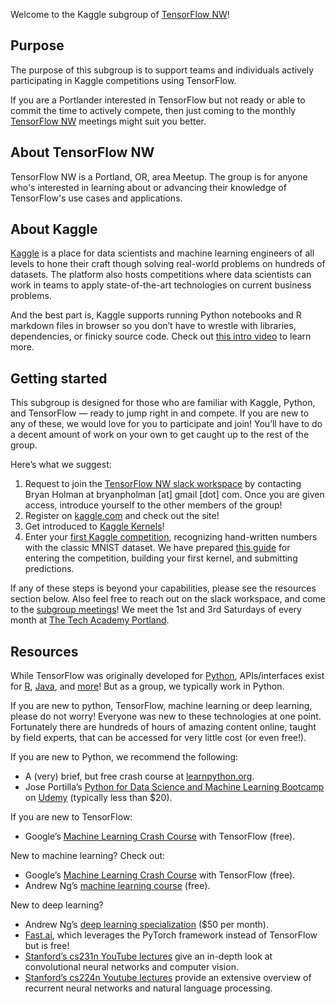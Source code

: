 Welcome to the Kaggle subgroup of [TensorFlow NW](https://www.meetup.com/TensorFlow-Northwest/)!

## Purpose
The purpose of this subgroup is to support teams and individuals actively participating in Kaggle competitions using TensorFlow.

If you are a Portlander interested in TensorFlow but not ready or able to commit the time to actively compete, then just coming to the monthly [TensorFlow NW](https://www.meetup.com/TensorFlow-Northwest/) meetings might suit you better.
<!--- The phrasing of this is a tad ambiguous. It may suggest to some that the subgroup is only available to those interested in participating in Kaggle competitions that require TF. Suggestion for what I think you're looking for:  
This subgroup is for members of the TF-NW Meetup interested in applying/testing/honing TensorFlow tools on Kaggle competitions.
--->

## About TensorFlow NW
TensorFlow NW is a Portland, OR, area Meetup. The group is for anyone who's interested in learning about or advancing their knowledge of TensorFlow's use cases and applications.

## About Kaggle
[Kaggle](https://www.kaggle.com/) is a place for data scientists and machine learning engineers of all levels to hone their craft though solving real-world problems on hundreds of datasets. The platform also hosts competitions where data scientists can work in teams to apply state-of-the-art technologies on current business problems.

And the best part is, Kaggle supports running Python notebooks and R markdown files in browser so you don’t have to wrestle with libraries, dependencies, or finicky source code. <!--- Huzzah! ? ---> Check out [this intro video](https://www.youtube.com/watch?v=AoRSIdLpFqU) to learn more.
<!--- Not sure if you really need the video link tbh, since you explain everything it tells you. But the animations are pretty adorable. --->

## Getting started
This subgroup is designed for those who are familiar with Kaggle, Python, and TensorFlow — ready to jump right in and compete. If you are new to any of these, we would love for you to participate and join! You’ll have to do a decent amount of work on your own to get caught up to the rest of the group.
<!--- That first line is a bit awkward. I think to keep it structured as you have it, you could do: This subgroup is designed for those who — familiar with Kaggle, Python, and TensorFlow — are ready to jump right in and compete. --->
<!---
Alternatively: This subgroup is designed for those who are ready to jump right in and compete. If you are new to Kaggle, Python, or TensorFlow, we would still love for you to participate and join (but you'll have to work on your own to catch up).
--->

Here’s what we suggest:
1. Request to join the [TensorFlow NW slack workspace](https://tf-nw.slack.com/) by contacting Bryan Holman at bryanpholman [at] gmail [dot] com. Once you are given access, introduce yourself to the other members of the group!
2. Register on [kaggle.com](https://www.kaggle.com/) and check out the site!
3. Get introduced to [Kaggle Kernels](https://www.youtube.com/watch?v=FloMHMOU5Bs)!
4. Enter your [first Kaggle competition](https://www.kaggle.com/c/digit-recognizer), recognizing hand-written numbers with the classic MNIST dataset. We have prepared [this guide](https://github.com/tensorflow-northwest/kaggle/blob/master/getting_started.md) for entering the competition, building your first kernel, and submitting predictions.

If any of these steps is beyond your capabilities, please see the resources section below. Also feel free to reach out on the slack workspace, and come to the [subgroup meetings](https://www.meetup.com/TensorFlow-Northwest/)! We meet the 1st and 3rd Saturdays of every month at [The Tech Academy Portland](https://www.learncodinganywhere.com/).

## Resources
While TensorFlow was originally developed for [Python](https://www.python.org/), APIs/interfaces exist for [R](https://tensorflow.rstudio.com/), [Java](https://www.tensorflow.org/install/install_java), and [more](https://www.tensorflow.org/install/)! But as a group, we typically work in Python.

<!--- You kind of contradict yourself here. Earlier you say that if someone is new to this, they need to catch up. Here you say it's not an issue. I think this is more what you're going for so I gave a suggested change in the previous comment. --->

If you are new to python, TensorFlow, machine learning or deep learning, please do not worry! Everyone was new to these technologies at one point. Fortunately there are hundreds of hours of amazing content online, taught by field experts, that can be accessed for very little cost (or even free!).

If you are new to Python, we recommend the following:
* A (very) brief, but free crash course at [learnpython.org](https://www.learnpython.org/).
* Jose Portilla’s [Python for Data Science and Machine Learning Bootcamp](https://www.udemy.com/python-for-data-science-and-machine-learning-bootcamp/) on [Udemy](https://www.udemy.com/) (typically less than $20).
<!--- This is also a pretty solid free tutorial https://community.modeanalytics.com/python/. Might also suggest codefights or hackerearth for practicing python skills as well? --->

If you are new to TensorFlow:
* Google’s [Machine Learning Crash Course](https://developers.google.com/machine-learning/crash-course/) with TensorFlow (free).

New to machine learning? Check out:
* Google’s [Machine Learning Crash Course](https://developers.google.com/machine-learning/crash-course/) with TensorFlow (free).
* Andrew Ng’s [machine learning course](https://www.coursera.org/learn/machine-learning) (free).

New to deep learning?
* Andrew Ng’s [deep learning specialization](https://www.coursera.org/specializations/deep-learning) ($50 per month).
* [Fast.ai](http://course.fast.ai/), which leverages the PyTorch framework instead of TensorFlow but is free!
* [Stanford’s cs231n YouTube lectures](https://www.youtube.com/playlist?list=PL3FW7Lu3i5JvHM8ljYj-zLfQRF3EO8sYv) give an in-depth look at convolutional neural networks and computer vision.
* [Stanford’s cs224n Youtube lectures](https://www.youtube.com/playlist?list=PL3FW7Lu3i5Jsnh1rnUwq_TcylNr7EkRe6) provide an extensive overview of recurrent neural networks and natural language processing.
